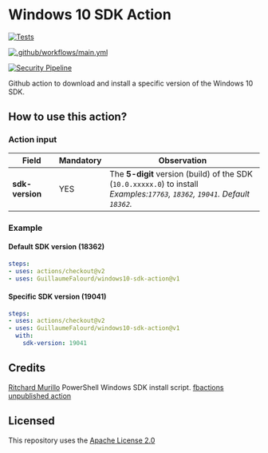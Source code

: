 # Windows 10 SDK Action

[![Tests](https://github.com/GuillaumeFalourd/windows10-sdk-action/actions/workflows/tests.yml/badge.svg)](https://github.com/GuillaumeFalourd/windows10-sdk-action/actions/workflows/tests.yml)

[![.github/workflows/main.yml](https://github.com/GuillaumeFalourd/windows10-sdk-action/actions/workflows/main.yml/badge.svg)](https://github.com/GuillaumeFalourd/windows10-sdk-action/actions/workflows/main.yml)

[![Security Pipeline](https://github.com/GuillaumeFalourd/windows10-sdk-action/actions/workflows/security_pipeline.yml/badge.svg)](https://github.com/GuillaumeFalourd/windows10-sdk-action/actions/workflows/security_pipeline.yml)

Github action to download and install a specific version of the Windows 10 SDK.

## How to use this action?

### Action input

Field | Mandatory | Observation
------------ | ------------  | -------------
**sdk-version** | YES | The **5-digit** version (build) of the SDK (`10.0.xxxxx.0`) to install <br/> _Examples:`17763`, `18362`, `19041`. Default `18362`._


### Example

#### Default SDK version (18362)

```yaml
steps:
- uses: actions/checkout@v2
- uses: GuillaumeFalourd/windows10-sdk-action@v1
```

#### Specific SDK version (19041)

```yaml
steps:
- uses: actions/checkout@v2
- uses: GuillaumeFalourd/windows10-sdk-action@v1
  with:
    sdk-version: 19041
```

## Credits

[Ritchard Murillo](https://github.com/rjmurillo) PowerShell Windows SDK install script.
[fbactions unpublished action](https://github.com/fbactions/setup-winsdk)

## Licensed

This repository uses the [Apache License 2.0](https://github.com/GuillaumeFalourd/aws-cliaction/blob/main/LICENSE)